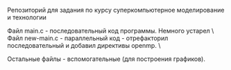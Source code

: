 Репозиторий для задания по курсу суперкомпьютерное моделирование и технологии

Файл main.c - последовательный код программы. Немного устарел \\
Файл new-main.c - параллельный код - отрефакторил последовательный и добавил директивы openmp. \\

Остальные файлы - вспомогательные (для построения графиков).